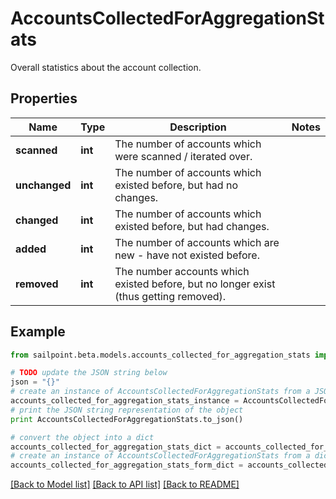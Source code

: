 # AccountsCollectedForAggregationStats

Overall statistics about the account collection.

## Properties

Name | Type | Description | Notes
------------ | ------------- | ------------- | -------------
**scanned** | **int** | The number of accounts which were scanned / iterated over. | 
**unchanged** | **int** | The number of accounts which existed before, but had no changes. | 
**changed** | **int** | The number of accounts which existed before, but had changes. | 
**added** | **int** | The number of accounts which are new - have not existed before. | 
**removed** | **int** | The number accounts which existed before, but no longer exist (thus getting removed). | 

## Example

```python
from sailpoint.beta.models.accounts_collected_for_aggregation_stats import AccountsCollectedForAggregationStats

# TODO update the JSON string below
json = "{}"
# create an instance of AccountsCollectedForAggregationStats from a JSON string
accounts_collected_for_aggregation_stats_instance = AccountsCollectedForAggregationStats.from_json(json)
# print the JSON string representation of the object
print AccountsCollectedForAggregationStats.to_json()

# convert the object into a dict
accounts_collected_for_aggregation_stats_dict = accounts_collected_for_aggregation_stats_instance.to_dict()
# create an instance of AccountsCollectedForAggregationStats from a dict
accounts_collected_for_aggregation_stats_form_dict = accounts_collected_for_aggregation_stats.from_dict(accounts_collected_for_aggregation_stats_dict)
```
[[Back to Model list]](../README.md#documentation-for-models) [[Back to API list]](../README.md#documentation-for-api-endpoints) [[Back to README]](../README.md)


